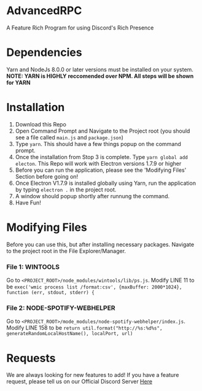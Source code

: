# AdvancedRPC
A Feature Rich Program for using Discord's Rich Presence

# Dependencies
Yarn and NodeJs 8.0.0 or later versions must be installed on your system.
**NOTE: YARN is HIGHLY reccomended over NPM. All steps will be shown for YARN**

# Installation
1. Download this Repo
2. Open Command Prompt and Navigate to the Project root (you should see a file called `main.js` and `package.json`)
3. Type `yarn`. This should have a few things popup on the command prompt.
4. Once the installation from Stop 3 is complete. Type `yarn global add electon`. This Repo will work with Electron versions 1.7.9 or higher
5. Before you can run the application, please see the 'Modifying Files' Section before going on!
6. Once Electron V1.7.9 is installed globally using Yarn, run the application by typing `electron .` in the project root.
7. A window should popup shortly after runnung the command.
8. Have Fun!

# Modifying Files
Before you can use this, but after installing necessary packages. Navigate to the project root in the File Explorer/Manager.

### File 1: WINTOOLS
Go to `<PROJECT_ROOT>/node_modules/wintools/lib/ps.js`. Modify LINE 11 to be `exec('wmic process list /format:csv', {maxBuffer: 2000*1024}, function (err, stdout, stderr) {`

### File 2: NODE-SPOTIFY-WEBHELPER
Go to `<PROJECT_ROOT>/mode_modules/node-spotify-webhelper/index.js`. Modify LINE 158 to be `return util.format("http://%s:%d%s", generateRandomLocalHostName(), localPort, url)`

# Requests
We are always looking for new features to add! If you have a feature request, please tell us on our Official Discord Server [Here](https://discord.gg/FUmdfB4)
